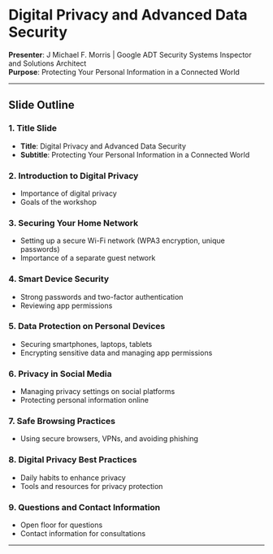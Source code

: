# Digital Privacy and Advanced Data Security

**Presenter**: J Michael F. Morris | Google ADT Security Systems Inspector and Solutions Architect  
**Purpose**: Protecting Your Personal Information in a Connected World

---

## Slide Outline

### 1. Title Slide
   - **Title**: Digital Privacy and Advanced Data Security
   - **Subtitle**: Protecting Your Personal Information in a Connected World

### 2. Introduction to Digital Privacy
   - Importance of digital privacy
   - Goals of the workshop

### 3. Securing Your Home Network
   - Setting up a secure Wi-Fi network (WPA3 encryption, unique passwords)
   - Importance of a separate guest network

### 4. Smart Device Security
   - Strong passwords and two-factor authentication
   - Reviewing app permissions

### 5. Data Protection on Personal Devices
   - Securing smartphones, laptops, tablets
   - Encrypting sensitive data and managing app permissions

### 6. Privacy in Social Media
   - Managing privacy settings on social platforms
   - Protecting personal information online

### 7. Safe Browsing Practices
   - Using secure browsers, VPNs, and avoiding phishing

### 8. Digital Privacy Best Practices
   - Daily habits to enhance privacy
   - Tools and resources for privacy protection

### 9. Questions and Contact Information
   - Open floor for questions
   - Contact information for consultations

---
